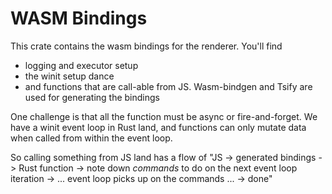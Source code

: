 # WASM Bindings

This crate contains the wasm bindings for the renderer. 
You'll find 
- logging and executor setup
- the winit setup dance
- and functions that are call-able from JS. Wasm-bindgen and Tsify are used for generating the bindings 

One challenge is that all the function must be async or fire-and-forget. We have a winit event loop in Rust land, and functions can only mutate data when called from within the event loop.

So calling something from JS land has a flow of "JS -> generated bindings -> Rust function -> note down *commands* to do on the next event loop iteration -> ... event loop picks up on the commands ... -> done"